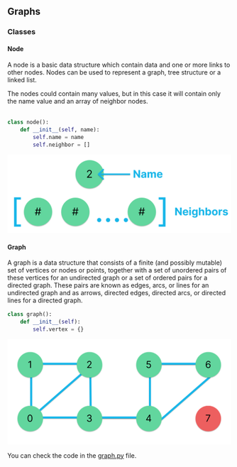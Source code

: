 ## Graphs
### Classes

#### Node

A node is a basic data structure which contain data and one or more links to other nodes. Nodes can be used to represent a graph, tree structure or a linked list.

The nodes could contain many values, but in this case it will contain only the name value and an array of neighbor nodes.

```python

class node():
    def __init__(self, name):
        self.name = name
        self.neighbor = []

```

<img src="./graphs01.png" >

#### Graph

A graph is a data structure that consists of a finite (and possibly mutable) set of vertices or nodes or points, together with a set of unordered pairs of these vertices for an undirected graph or a set of ordered pairs for a directed graph. These pairs are known as edges, arcs, or lines for an undirected graph and as arrows, directed edges, directed arcs, or directed lines for a directed graph.

``` python
class graph():
    def __init__(self):
        self.vertex = {}
```

<img src="./graphs02.png" >

You can check the code in the [graph.py](./graph.py) file.
